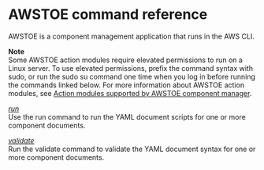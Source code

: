 # AWSTOE command reference<a name="toe-commands"></a>

AWSTOE is a component management application that runs in the AWS CLI\.

**Note**  
Some AWSTOE action modules require elevated permissions to run on a Linux server\. To use elevated permissions, prefix the command syntax with sudo, or run the sudo su command one time when you log in before running the commands linked below\. For more information about AWSTOE action modules, see [Action modules supported by AWSTOE component manager](toe-action-modules.md)\.

*[run](cmd-run.md)*  
Use the run command to run the YAML document scripts for one or more component documents\.

*[validate](cmd-validate.md)*  
Run the validate command to validate the YAML document syntax for one or more component documents\.